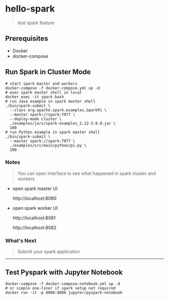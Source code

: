 # hello-spark
> test spark feature

## Prerequisites
- Docker
- docker-compose

## Run Spark in Cluster Mode
```shell
# start spark master and workers
docker-compose -f docker-compose.yml up -d
# exec spark master shell in local
docker exec -it spark bash
# run Java example in spark master shell
./bin/spark-submit \
  --class org.apache.spark.examples.SparkPi \
  --master spark://spark:7077 \
  --deploy-mode cluster \
  ./examples/jars/spark-examples_2.12-3.0.0.jar \
  100
# run Python example in spark master shell
./bin/spark-submit \
  --master spark://spark:7077 \
  ./examples/src/main/python/pi.py \
  100
```
### Notes
> You can open interface to see what happened in spark master and workers
- open spark master UI

    http://localhost:8080

- open spark worker UI
  
    http://localhost:8081
  
    http://localhost:8082

### What's Next
> Submit your spark application

---

## Test Pyspark with Jupyter Notebook
```shell
docker-compose -f docker-compose-notebook.yml up -d
# or simple one-liner if spark setup not required
docker run -it -p 8888:8888 jupyter/pyspark-notebook
```
